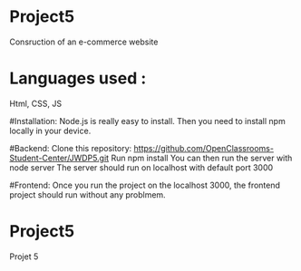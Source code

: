 # Project5
Consruction of an e-commerce website

# Languages used :
Html, CSS, JS


#Installation: 
Node.js is really easy to install. Then you need to install npm locally in your device.


#Backend:
Clone this repository:
	https://github.com/OpenClassrooms-Student-Center/JWDP5.git
Run npm install
You can then run the server with node server
The server should run on localhost with default port 3000


#Frontend:
Once you run the project on the localhost 3000, the frontend project should run without any problmem.
# Project5
Projet 5